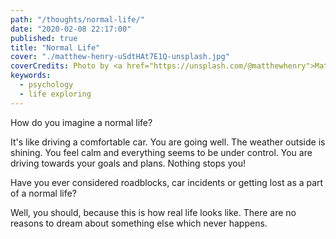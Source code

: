 ```yaml
---
path: "/thoughts/normal-life/"
date: "2020-02-08 22:17:00"
published: true
title: "Normal Life"
cover: "./matthew-henry-uSdtHAt7E1Q-unsplash.jpg"
coverCredits: Photo by <a href="https://unsplash.com/@matthewhenry">Matthew Henry</a> on <a href="https://unsplash.com/">Unsplash</a>
keywords:
  - psychology
  - life exploring
---
```


How do you imagine a normal life?

It's like driving a comfortable car. You are going well. The weather outside is shining.
You feel calm and everything seems to be under control. You are driving towards your goals and plans.
Nothing stops you!

Have you ever considered roadblocks, car incidents or getting lost as a part of a normal life?

Well, you should, because this is how real life looks like. There are no reasons to dream about something else which never happens.
